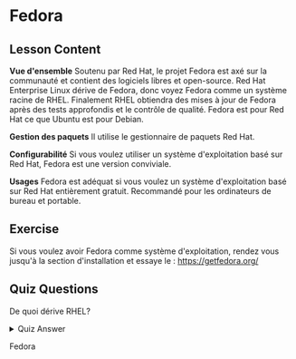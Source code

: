 # Fedora

## Lesson Content

<b>Vue d'ensemble</b>
Soutenu par Red Hat, le projet Fedora est axé sur la communauté et contient des logiciels libres et open-source. Red Hat Enterprise Linux dérive de Fedora, donc voyez Fedora comme un système racine de RHEL. Finalement RHEL obtiendra des mises à jour de Fedora après des tests approfondis et le contrôle de qualité. Fedora est pour Red Hat ce que Ubuntu est pour Debian.

<b>Gestion des paquets</b>
Il utilise le gestionnaire de paquets Red Hat.

<b>Configurabilité</b>
Si vous voulez utiliser un système d'exploitation basé sur Red Hat, Fedora est une version conviviale.

<b>Usages</b>
Fedora est adéquat si vous voulez un système d'exploitation basé sur Red Hat entièrement gratuit. Recommandé pour les ordinateurs de bureau et portable.

## Exercise

Si vous voulez avoir Fedora comme système d'exploitation, rendez vous jusqu'à la section d'installation et essaye le : <a href='https://getfedora.org/'>https://getfedora.org/</a>

## Quiz Questions

De quoi dérive RHEL?

<details>
    <summary>Quiz Answer</summary>
</details>

Fedora
